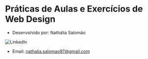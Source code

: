 # Práticas de Aulas e Exercícios de Web Design

- Desenvolvido por: Nathália Salomão

![LinkedIn](https://www.linkedin.com/in/nathaliasalomao/)

- Email: nathalia.salomao97@gmail.com